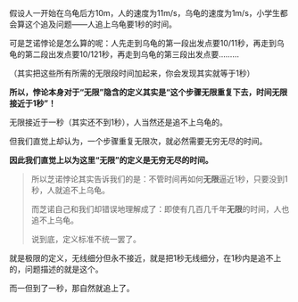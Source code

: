 假设人一开始在乌龟后方10m，人的速度为11m/s，乌龟的速度为1m/s，小学生都会算这个追及问题——人追上乌龟要1秒的时间。

可是芝诺悖论是怎么算的呢：人先走到乌龟的第一段出发点要10/11秒，再走到乌龟的第二段出发点要10/121秒，再走到乌龟的第三段出发点要………

（其实把这些所有所需的无限段时间加起来，你会发现其实就等于1秒）

**所以，悖论本身对于“无限”隐含的定义其实是“这个步骤无限重复下去，时间无限接近于1秒”！**

无限接近于一秒（其实还不到1秒），人当然还是追不上乌龟的。

但我们直觉上却认为，一个步骤重复无限次，就必然需要无穷无尽的时间。

**因此我们直觉上以为这里“无限”的定义是无穷无尽的时间。**

> 所以芝诺悖论其实告诉我们的是：不管时间再如何**无限**逼近1秒，只要没到1秒，人就追不上乌龟。
>
> 而芝诺自己和我们却错误地理解成了：即使有几百几千年**无限**的时间，人也追不上乌龟。
>
> 说到底，定义标准不统一罢了。

就是极限的定义，无线细分但永不接近，就是把1秒无线细分，在1秒内是追不上的，问题描述的就是这个。

而一但到了一秒，那自然就追上了。